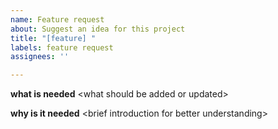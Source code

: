 ```yaml
---
name: Feature request
about: Suggest an idea for this project
title: "[feature] "
labels: feature request
assignees: ''

---
```


**what is needed**
\<what should be added or updated\>

**why is it needed**
\<brief introduction for better understanding\>
